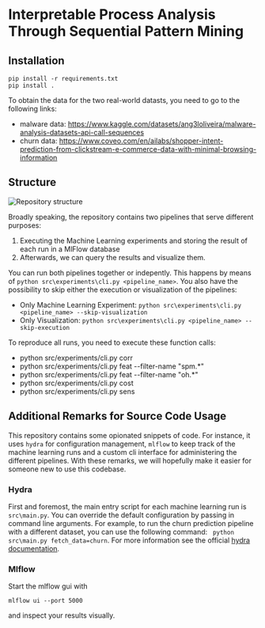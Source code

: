 # Interpretable Process Analysis Through Sequential Pattern Mining

## Installation

```
pip install -r requirements.txt
pip install .
```

To obtain the data for the two real-world datasts, you need to go to the following links:
- malware data: https://www.kaggle.com/datasets/ang3loliveira/malware-analysis-datasets-api-call-sequences
- churn data: https://www.coveo.com/en/ailabs/shopper-intent-prediction-from-clickstream-e-commerce-data-with-minimal-browsing-information

## Structure

![Repository structure](./static/images/ml2mlfow2vis.png)

Broadly speaking, the repository contains two pipelines that serve different purposes:
1) Executing the Machine Learning experiments and storing the result of each run in a MlFlow database
2) Afterwards, we can query the results and visualize them.

You can run both pipelines together or indepently. This happens by means of `python src\experiments\cli.py <pipeline_name>`. You also have the possibility to skip either the execution or visualization of the pipelines:

- Only Machine Learning Experiment: `python src\experiments\cli.py <pipeline_name> --skip-visualization`  
- Only Visualization: `python src\experiments\cli.py <pipeline_name> --skip-execution` 

To reproduce all runs, you need to execute these function calls:
- python src/experiments/cli.py corr
- python src/experiments/cli.py feat --filter-name "spm.*" 
- python src/experiments/cli.py feat --filter-name "oh.*"
- python src/experiments/cli.py cost
- python src/experiments/cli.py sens 

## Additional Remarks for Source Code Usage

This repository contains some opionated snippets of code. For instance, it uses `hydra` for configuration management, ``mlflow`` to keep track of the machine learning runs and a custom cli interface for administering the different pipelines. With these remarks, we will hopefully make it easier for someone new to use this codebase.

### Hydra

First and foremost, the main entry script for each machine learning run is `src\main.py`. You can override the default configuration by passing in command line arguments. For example, to run the churn prediction pipeline with a different dataset, you can use the following command: ` python src\main.py fetch_data=churn`. For more information see the official [hydra documentation](https://hydra.cc/docs/intro/). 

### Mlflow

Start the mlflow gui with 

```
mlflow ui --port 5000
```
and inspect your results visually.